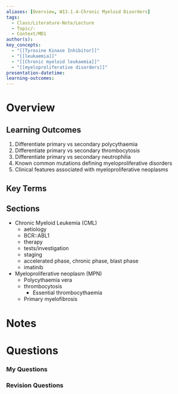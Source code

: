 ```yaml
---
aliases: [Overview, W13.1.4-Chronic Myeloid Disorders]
tags:
  - Class/Literature-Note/Lecture
  - Topic/-
  - Context/MD1
author(s): 
key_concepts:
  - "[[Tyrosine Kinase Inhibitor]]"
  - "[[leukaemia]]"
  - "[[Chronic myeloid leukaemia]]"
  - "[[myeloproliferative disorders]]"
presentation-datetime: 
learning-outcomes:
---
```



# Overview
## Learning Outcomes
1. Differentiate primary vs secondary polycythaemia
2. Differentiate primary vs secondary thrombocytosis
3. Differentiate primary vs secondary neutrophilia
4. Known common mutations defining myeloproliferative disorders
5. Clinical features associated with myeloproliferative neoplasms
## Key Terms

## Sections
- Chronic Myeloid Leukemia (CML)
	- aetiology
	- BCR::ABL1
	- therapy
	- tests/investigation
	- staging
	- accelerated phase, chronic phase, blast phase
	- imatinib
- Myeloproliferative neoplasm (MPN)
	- Polycythaemia vera
	- thrombocytosis
		- Essential thrombocythaemia
	- Primary myelofibrosis

# Notes


# Questions

### My Questions
### Revision Questions




